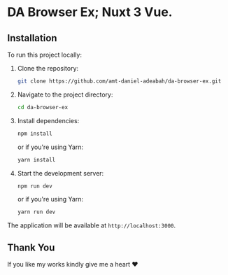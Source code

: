# DA Browser Ex; Nuxt 3 Vue.

## Installation

To run this project locally:

1. Clone the repository:
   ```bash
   git clone https://github.com/amt-daniel-adeabah/da-browser-ex.git
   ```
2. Navigate to the project directory:
   ```bash
   cd da-browser-ex
   ```
3. Install dependencies:
   ```bash
   npm install
   ```
   or if you're using Yarn:
   ```bash
   yarn install
   ```
4. Start the development server:
   ```bash
   npm run dev
   ```
   or if you're using Yarn:
   ```bash
   yarn run dev
   ```

The application will be available at `http://localhost:3000`.

## Thank You

If you like my works kindly give me a heart ❤
